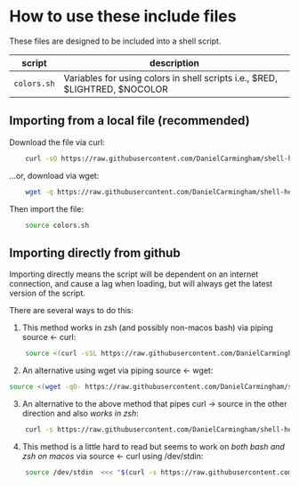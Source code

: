 # How to use these include files

These files are designed to be included into a shell script.

|script|description|
|-|-|
|`colors.sh`|Variables for using colors in shell scripts i.e., $RED, $LIGHTRED, $NOCOLOR

## Importing from a local file (recommended)

Download the file via curl:

```bash
    curl -sO https://raw.githubusercontent.com/DanielCarmingham/shell-helpers/main/includes/colors.sh
```

...or, download via wget:

```bash
    wget -q https://raw.githubusercontent.com/DanielCarmingham/shell-helpers/main/includes/colors.sh
```

Then import the file:

```bash
    source colors.sh
```

## Importing directly from github

Importing directly means the script will be dependent on an internet connection, and cause a lag when loading, but will always get the latest version of the script.

There are several ways to do this:

1. This method works in zsh (and possibly non-macos bash) via piping source <- curl:

```bash
    source <(curl -sSL https://raw.githubusercontent.com/DanielCarmingham/shell-helpers/main/includes/colors.sh)
```

2. An alternative using wget via piping source <- wget:

```bash
source <(wget -qO- https://raw.githubusercontent.com/DanielCarmingham/shell-helpers/main/includes/colors.sh)
```

3. An alternative to the above method that pipes curl -> source in the other direction and also *works in zsh*:

``` bash
    curl -s https://raw.githubusercontent.com/DanielCarmingham/shell-helpers/main/includes/colors.sh | source /dev/stdin
```

4. This method is a little hard to read but seems to work on *both bash and zsh on macos* via source <- curl using /dev/stdin:

```bash
    source /dev/stdin  <<< "$(curl -s https://raw.githubusercontent.com/DanielCarmingham/shell-helpers/main/includes/colors.sh)"
```

